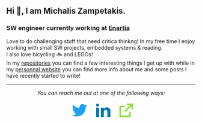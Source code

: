 ## Hi 👋, I am Michalis Zampetakis.
### SW engineer currently working at [Enartia](https://enartia.com)
Love to do challenging stuff that need critica thinkng!
In my free time I enjoy working with small SW projects, embedded systems & reading.  
I also love bicycling 🚲 and LEGOs!  
In my [repositories](https://github.com/mzampetakis?tab=repositories) you can find a few interesting things I get up with
while in my [personnal website](https://mzampetakis.com) you can find more info about me and some posts I have recently started to write!

<hr>
<p align="center">
  <i>You can reach me out at one of the following ways:</i>
  <p align="center">
    <a href="https://twitter.com/mzampetakis" alt="Twitter"><img src="https://raw.githubusercontent.com/mzampetakis/mzampetakis/master/assets/twitter-fill.svg" style="margin-left:10px"></a>
    <a href="https://www.linkedin.com/in/mzampetakis" alt="Linkedin"><img src="https://raw.githubusercontent.com/mzampetakis/mzampetakis/master/assets/linkedin-fill.svg" style="margin-left:10px"></a>
    <a href="https://mzampetakis.com" alt="My site"><img src="https://raw.githubusercontent.com/mzampetakis/mzampetakis/master/assets/external-link-line.svg" style="margin-left:10px"></a>
  </p>
</p>

